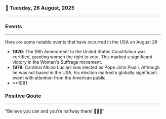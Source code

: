 ### 📅 Tuesday, 26 August, 2025
------
### Events
------
Here are some notable events that have occurred in the USA on August 26:

- **1920**: The 19th Amendment to the United States Constitution was certified, granting women the right to vote. This marked a significant victory in the Women's Suffrage movement.
- **1978**: Cardinal Albino Luciani was elected as Pope John Paul I. Although he was not based in the USA, his election marked a globally significant event with attention from the American public.
- **1981
### Positive Qoute
------
"Believe you can and you're halfway there! 🌟💪✨"
